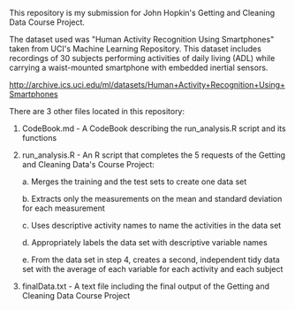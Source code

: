 This repository is my submission for John Hopkin's Getting and Cleaning Data Course Project. 

The dataset used was "Human Activity Recognition Using Smartphones" taken from UCI's Machine Learning Repository. This dataset includes 
recordings of 30 subjects performing activities of daily living (ADL) while carrying a waist-mounted smartphone with 
embedded inertial sensors. 

http://archive.ics.uci.edu/ml/datasets/Human+Activity+Recognition+Using+Smartphones

There are 3 other files located in this repository:

1. CodeBook.md - A CodeBook describing the run_analysis.R script and its functions
2. run_analysis.R - An R script that completes the 5 requests of the Getting and Cleaning Data's Course Project:

   a. Merges the training and the test sets to create one data set
   
   b. Extracts only the measurements on the mean and standard deviation for each measurement
   
   c. Uses descriptive activity names to name the activities in the data set
   
   d. Appropriately labels the data set with descriptive variable names
   
   e. From the data set in step 4, creates a second, independent tidy data set with the average of each variable for each activity and 
      each subject
      
3. finalData.txt - A text file including the final output of the Getting and Cleaning Data Course Project
